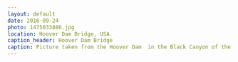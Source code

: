 ```yaml
---
layout: default
date: 2016-09-24
photo: 1475033886.jpg
location: Hoover Dam Bridge, USA
caption_header: Hoover Dam Bridge
caption: Picture taken from the Hoover Dam  in the Black Canyon of the Colorado River, on the border between the U.S. states of Nevada and Arizona.
---
```

